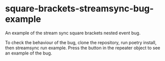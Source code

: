 # square-brackets-streamsync-bug-example
An example of the stream sync square brackets nested event bug.

To check the behaviour of the bug, clone the repository, run poetry install, then streamsync run example. Press the button in the repeater object to see an example of the bug.
